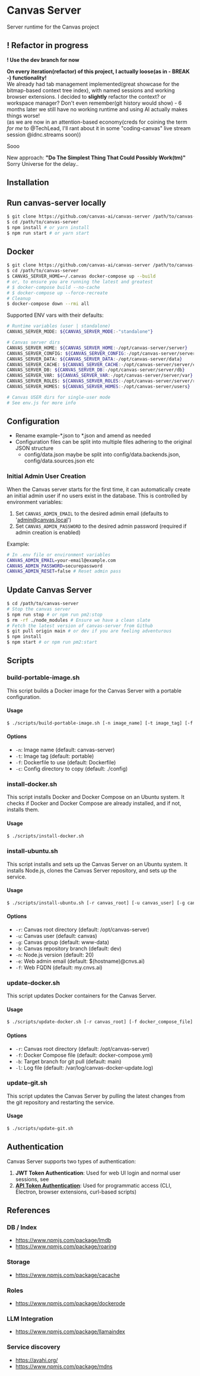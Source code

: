 # Canvas Server

Server runtime for the Canvas project

## ! Refactor in progress

**! Use the dev branch for now**  

**On every iteration(refactor) of this project, I actually loose(as in - BREAK -) functionality!**  
We already had tab management implemented(great showcase for the bitmap-based context tree index), with named sessions and working browser extensions. I decided to **slightly** refactor the context? or workspace manager? Don't even remember(git history would show) - 6 months later we still have no working runtime and using AI actually makes things worse!  
(as we are now in an attention-based economy(creds for coining the term _for me_ to @TechLead, I'll rant about it in some "coding-canvas" live stream session @idnc.streams soon))

Sooo

New approach: **"Do The Simplest Thing That Could Possibly Work(tm)"**  
Sorry Universe for the delay..

## Installation

## Run canvas-server locally

```bash
$ git clone https://github.com/canvas-ai/canvas-server /path/to/canvas-server
$ cd /path/to/canvas-server
$ npm install # or yarn install
$ npm run start # or yarn start
```

## Docker

```bash
$ git clone https://github.com/canvas-ai/canvas-server /path/to/canvas-server
$ cd /path/to/canvas-server
$ CANVAS_SERVER_HOME=~/.canvas docker-compose up --build
# or, to ensure you are running the latest and greatest
# $ docker-compose build --no-cache
# $ docker-compose up --force-recreate
# Cleanup
$ docker-compose down --rmi all
```

Supported ENV vars with their defaults:

```bash
# Runtime variables (user | standalone)
CANVAS_SERVER_MODE: ${CANVAS_SERVER_MODE:-"standalone"} 

# Canvas server dirs
CANVAS_SERVER_HOME: ${CANVAS_SERVER_HOME:-/opt/canvas-server/server}
CANVAS_SERVER_CONFIG: ${CANVAS_SERVER_CONFIG:-/opt/canvas-server/server/config}
CANVAS_SERVER_DATA: ${CANVAS_SERVER_DATA:-/opt/canvas-server/data}
CANVAS_SERVER_CACHE: ${CANVAS_SERVER_CACHE:-/opt/canvas-server/server/cache}
CANVAS_SERVER_DB: ${CANVAS_SERVER_DB:-/opt/canvas-server/server/db}
CANVAS_SERVER_VAR: ${CANVAS_SERVER_VAR:-/opt/canvas-server/server/var}
CANVAS_SERVER_ROLES: ${CANVAS_SERVER_ROLES:-/opt/canvas-server/server/roles}
CANVAS_SERVER_HOMES: ${CANVAS_SERVER_HOMES:-/opt/canvas-server/users}

# Canvas USER dirs for single-user mode
# See env.js for more info

```

## Configuration

- Rename example-*.json to *.json and amend as needed
- Configuration files can be split into multiple files adhering to the original JSON structure
  - config/data.json maybe be split into config/data.backends.json, config/data.sources.json etc

### Initial Admin User Creation

When the Canvas server starts for the first time, it can automatically create an initial admin user if no users exist in the database. This is controlled by environment variables:

1. Set `CANVAS_ADMIN_EMAIL` to the desired admin email (defaults to 'admin@canvas.local')
2. Set `CANVAS_ADMIN_PASSWORD` to the desired admin password (required if admin creation is enabled)

Example:

```bash
# In .env file or environment variables
CANVAS_ADMIN_EMAIL=your-email@example.com
CANVAS_ADMIN_PASSWORD=securepassword
CANVAS_ADMIN_RESET=false # Reset admin pass
```

## Update Canvas Server

```bash
$ cd /path/to/canvas-server
# Stop the canvas server
$ npm run stop # or npm run pm2:stop
$ rm -rf ./node_modules # Ensure we have a clean slate
# Fetch the latest version of canvas-server from Github
$ git pull origin main # or dev if you are feeling adventurous
$ npm install
$ npm start # or npm run pm2:start
```

## Scripts

### build-portable-image.sh

This script builds a Docker image for the Canvas Server with a portable configuration.

#### Usage

```bash
$ ./scripts/build-portable-image.sh [-n image_name] [-t image_tag] [-f dockerfile] [-c config_dir]
```

#### Options

- `-n`: Image name (default: canvas-server)
- `-t`: Image tag (default: portable)
- `-f`: Dockerfile to use (default: Dockerfile)
- `-c`: Config directory to copy (default: ./config)

### install-docker.sh

This script installs Docker and Docker Compose on an Ubuntu system. It checks if Docker and Docker Compose are already installed, and if not, installs them.

#### Usage

```bash
$ ./scripts/install-docker.sh
```

### install-ubuntu.sh

This script installs and sets up the Canvas Server on an Ubuntu system. It installs Node.js, clones the Canvas Server repository, and sets up the service.

#### Usage

```bash
$ ./scripts/install-ubuntu.sh [-r canvas_root] [-u canvas_user] [-g canvas_group] [-b canvas_repo_branch] [-n nodejs_version] [-e web_admin_email] [-f web_fqdn]
```

#### Options

- `-r`: Canvas root directory (default: /opt/canvas-server)
- `-u`: Canvas user (default: canvas)
- `-g`: Canvas group (default: www-data)
- `-b`: Canvas repository branch (default: dev)
- `-n`: Node.js version (default: 20)
- `-e`: Web admin email (default: $(hostname)@cnvs.ai)
- `-f`: Web FQDN (default: my.cnvs.ai)

### update-docker.sh

This script updates Docker containers for the Canvas Server.

#### Usage

```bash
$ ./scripts/update-docker.sh [-r canvas_root] [-f docker_compose_file] [-b target_branch] [-l log_file]
```

#### Options

- `-r`: Canvas root directory (default: /opt/canvas-server)
- `-f`: Docker Compose file (default: docker-compose.yml)
- `-b`: Target branch for git pull (default: main)
- `-l`: Log file (default: /var/log/canvas-docker-update.log)

### update-git.sh

This script updates the Canvas Server by pulling the latest changes from the git repository and restarting the service.

#### Usage

```bash
$ ./scripts/update-git.sh
```

## Authentication

Canvas Server supports two types of authentication:

1. **JWT Token Authentication**: Used for web UI login and normal user sessions, see 
2. **[API Token Authentication](docs/api-token-auth.md)**: Used for programmatic access (CLI, Electron, browser extensions, curl-based scripts)

## References

### DB / Index

- https://www.npmjs.com/package/lmdb
- https://www.npmjs.com/package/roaring

### Storage

- https://www.npmjs.com/package/cacache

### Roles

- https://www.npmjs.com/package/dockerode

### LLM Integration

- https://www.npmjs.com/package/llamaindex

### Service discovery

- https://avahi.org/
- https://www.npmjs.com/package/mdns
